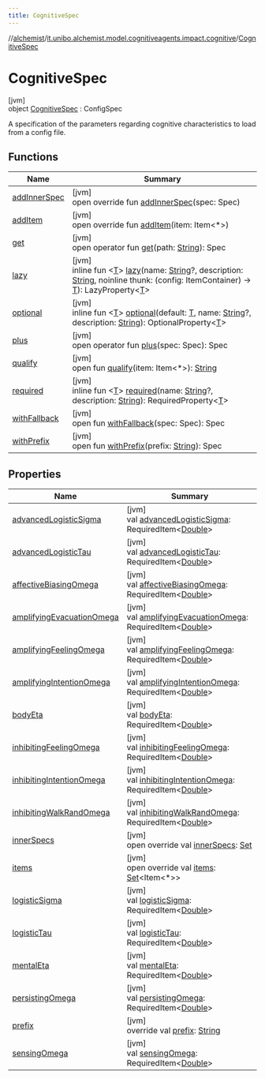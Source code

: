 ```yaml
---
title: CognitiveSpec
---
```

//[alchemist](../../../index.html)/[it.unibo.alchemist.model.cognitiveagents.impact.cognitive](../index.html)/[CognitiveSpec](index.html)



# CognitiveSpec



[jvm]\
object [CognitiveSpec](index.html) : ConfigSpec

A specification of the parameters regarding cognitive characteristics to load from a config file.



## Functions


| Name | Summary |
|---|---|
| [addInnerSpec](../../it.unibo.alchemist.model.cognitiveagents.impact.individual/-speed-spec/index.html#1157218497%2FFunctions%2F-134779887) | [jvm]<br>open override fun [addInnerSpec](../../it.unibo.alchemist.model.cognitiveagents.impact.individual/-speed-spec/index.html#1157218497%2FFunctions%2F-134779887)(spec: Spec) |
| [addItem](../../it.unibo.alchemist.model.cognitiveagents.impact.individual/-speed-spec/index.html#-1176720725%2FFunctions%2F-134779887) | [jvm]<br>open override fun [addItem](../../it.unibo.alchemist.model.cognitiveagents.impact.individual/-speed-spec/index.html#-1176720725%2FFunctions%2F-134779887)(item: Item<*>) |
| [get](../../it.unibo.alchemist.model.cognitiveagents.impact.individual/-speed-spec/index.html#216658617%2FFunctions%2F-134779887) | [jvm]<br>open operator fun [get](../../it.unibo.alchemist.model.cognitiveagents.impact.individual/-speed-spec/index.html#216658617%2FFunctions%2F-134779887)(path: [String](https://kotlinlang.org/api/latest/jvm/stdlib/kotlin/-string/index.html)): Spec |
| [lazy](../../it.unibo.alchemist.model.cognitiveagents.impact.individual/-speed-spec/index.html#-57241479%2FFunctions%2F-134779887) | [jvm]<br>inline fun <[T](../../it.unibo.alchemist.model.cognitiveagents.impact.individual/-speed-spec/index.html#-57241479%2FFunctions%2F-134779887)> [lazy](../../it.unibo.alchemist.model.cognitiveagents.impact.individual/-speed-spec/index.html#-57241479%2FFunctions%2F-134779887)(name: [String](https://kotlinlang.org/api/latest/jvm/stdlib/kotlin/-string/index.html)?, description: [String](https://kotlinlang.org/api/latest/jvm/stdlib/kotlin/-string/index.html), noinline thunk: (config: ItemContainer) -> [T](../../it.unibo.alchemist.model.cognitiveagents.impact.individual/-speed-spec/index.html#-57241479%2FFunctions%2F-134779887)): LazyProperty<[T](../../it.unibo.alchemist.model.cognitiveagents.impact.individual/-speed-spec/index.html#-57241479%2FFunctions%2F-134779887)> |
| [optional](../../it.unibo.alchemist.model.cognitiveagents.impact.individual/-speed-spec/index.html#-1307546368%2FFunctions%2F-134779887) | [jvm]<br>inline fun <[T](../../it.unibo.alchemist.model.cognitiveagents.impact.individual/-speed-spec/index.html#-1307546368%2FFunctions%2F-134779887)> [optional](../../it.unibo.alchemist.model.cognitiveagents.impact.individual/-speed-spec/index.html#-1307546368%2FFunctions%2F-134779887)(default: [T](../../it.unibo.alchemist.model.cognitiveagents.impact.individual/-speed-spec/index.html#-1307546368%2FFunctions%2F-134779887), name: [String](https://kotlinlang.org/api/latest/jvm/stdlib/kotlin/-string/index.html)?, description: [String](https://kotlinlang.org/api/latest/jvm/stdlib/kotlin/-string/index.html)): OptionalProperty<[T](../../it.unibo.alchemist.model.cognitiveagents.impact.individual/-speed-spec/index.html#-1307546368%2FFunctions%2F-134779887)> |
| [plus](../../it.unibo.alchemist.model.cognitiveagents.impact.individual/-speed-spec/index.html#-1897999851%2FFunctions%2F-134779887) | [jvm]<br>open operator fun [plus](../../it.unibo.alchemist.model.cognitiveagents.impact.individual/-speed-spec/index.html#-1897999851%2FFunctions%2F-134779887)(spec: Spec): Spec |
| [qualify](../../it.unibo.alchemist.model.cognitiveagents.impact.individual/-speed-spec/index.html#-620175742%2FFunctions%2F-134779887) | [jvm]<br>open fun [qualify](../../it.unibo.alchemist.model.cognitiveagents.impact.individual/-speed-spec/index.html#-620175742%2FFunctions%2F-134779887)(item: Item<*>): [String](https://kotlinlang.org/api/latest/jvm/stdlib/kotlin/-string/index.html) |
| [required](../../it.unibo.alchemist.model.cognitiveagents.impact.individual/-speed-spec/index.html#1352156512%2FFunctions%2F-134779887) | [jvm]<br>inline fun <[T](../../it.unibo.alchemist.model.cognitiveagents.impact.individual/-speed-spec/index.html#1352156512%2FFunctions%2F-134779887)> [required](../../it.unibo.alchemist.model.cognitiveagents.impact.individual/-speed-spec/index.html#1352156512%2FFunctions%2F-134779887)(name: [String](https://kotlinlang.org/api/latest/jvm/stdlib/kotlin/-string/index.html)?, description: [String](https://kotlinlang.org/api/latest/jvm/stdlib/kotlin/-string/index.html)): RequiredProperty<[T](../../it.unibo.alchemist.model.cognitiveagents.impact.individual/-speed-spec/index.html#1352156512%2FFunctions%2F-134779887)> |
| [withFallback](../../it.unibo.alchemist.model.cognitiveagents.impact.individual/-speed-spec/index.html#73507879%2FFunctions%2F-134779887) | [jvm]<br>open fun [withFallback](../../it.unibo.alchemist.model.cognitiveagents.impact.individual/-speed-spec/index.html#73507879%2FFunctions%2F-134779887)(spec: Spec): Spec |
| [withPrefix](../../it.unibo.alchemist.model.cognitiveagents.impact.individual/-speed-spec/index.html#-1060748701%2FFunctions%2F-134779887) | [jvm]<br>open fun [withPrefix](../../it.unibo.alchemist.model.cognitiveagents.impact.individual/-speed-spec/index.html#-1060748701%2FFunctions%2F-134779887)(prefix: [String](https://kotlinlang.org/api/latest/jvm/stdlib/kotlin/-string/index.html)): Spec |


## Properties


| Name | Summary |
|---|---|
| [advancedLogisticSigma](advanced-logistic-sigma.html) | [jvm]<br>val [advancedLogisticSigma](advanced-logistic-sigma.html): RequiredItem<[Double](https://kotlinlang.org/api/latest/jvm/stdlib/kotlin/-double/index.html)> |
| [advancedLogisticTau](advanced-logistic-tau.html) | [jvm]<br>val [advancedLogisticTau](advanced-logistic-tau.html): RequiredItem<[Double](https://kotlinlang.org/api/latest/jvm/stdlib/kotlin/-double/index.html)> |
| [affectiveBiasingOmega](affective-biasing-omega.html) | [jvm]<br>val [affectiveBiasingOmega](affective-biasing-omega.html): RequiredItem<[Double](https://kotlinlang.org/api/latest/jvm/stdlib/kotlin/-double/index.html)> |
| [amplifyingEvacuationOmega](amplifying-evacuation-omega.html) | [jvm]<br>val [amplifyingEvacuationOmega](amplifying-evacuation-omega.html): RequiredItem<[Double](https://kotlinlang.org/api/latest/jvm/stdlib/kotlin/-double/index.html)> |
| [amplifyingFeelingOmega](amplifying-feeling-omega.html) | [jvm]<br>val [amplifyingFeelingOmega](amplifying-feeling-omega.html): RequiredItem<[Double](https://kotlinlang.org/api/latest/jvm/stdlib/kotlin/-double/index.html)> |
| [amplifyingIntentionOmega](amplifying-intention-omega.html) | [jvm]<br>val [amplifyingIntentionOmega](amplifying-intention-omega.html): RequiredItem<[Double](https://kotlinlang.org/api/latest/jvm/stdlib/kotlin/-double/index.html)> |
| [bodyEta](body-eta.html) | [jvm]<br>val [bodyEta](body-eta.html): RequiredItem<[Double](https://kotlinlang.org/api/latest/jvm/stdlib/kotlin/-double/index.html)> |
| [inhibitingFeelingOmega](inhibiting-feeling-omega.html) | [jvm]<br>val [inhibitingFeelingOmega](inhibiting-feeling-omega.html): RequiredItem<[Double](https://kotlinlang.org/api/latest/jvm/stdlib/kotlin/-double/index.html)> |
| [inhibitingIntentionOmega](inhibiting-intention-omega.html) | [jvm]<br>val [inhibitingIntentionOmega](inhibiting-intention-omega.html): RequiredItem<[Double](https://kotlinlang.org/api/latest/jvm/stdlib/kotlin/-double/index.html)> |
| [inhibitingWalkRandOmega](inhibiting-walk-rand-omega.html) | [jvm]<br>val [inhibitingWalkRandOmega](inhibiting-walk-rand-omega.html): RequiredItem<[Double](https://kotlinlang.org/api/latest/jvm/stdlib/kotlin/-double/index.html)> |
| [innerSpecs](index.html#-87167681%2FProperties%2F-134779887) | [jvm]<br>open override val [innerSpecs](index.html#-87167681%2FProperties%2F-134779887): [Set](https://kotlinlang.org/api/latest/jvm/stdlib/kotlin.collections/-set/index.html)<Spec> |
| [items](index.html#455573209%2FProperties%2F-134779887) | [jvm]<br>open override val [items](index.html#455573209%2FProperties%2F-134779887): [Set](https://kotlinlang.org/api/latest/jvm/stdlib/kotlin.collections/-set/index.html)<Item<*>> |
| [logisticSigma](logistic-sigma.html) | [jvm]<br>val [logisticSigma](logistic-sigma.html): RequiredItem<[Double](https://kotlinlang.org/api/latest/jvm/stdlib/kotlin/-double/index.html)> |
| [logisticTau](logistic-tau.html) | [jvm]<br>val [logisticTau](logistic-tau.html): RequiredItem<[Double](https://kotlinlang.org/api/latest/jvm/stdlib/kotlin/-double/index.html)> |
| [mentalEta](mental-eta.html) | [jvm]<br>val [mentalEta](mental-eta.html): RequiredItem<[Double](https://kotlinlang.org/api/latest/jvm/stdlib/kotlin/-double/index.html)> |
| [persistingOmega](persisting-omega.html) | [jvm]<br>val [persistingOmega](persisting-omega.html): RequiredItem<[Double](https://kotlinlang.org/api/latest/jvm/stdlib/kotlin/-double/index.html)> |
| [prefix](index.html#1854171663%2FProperties%2F-134779887) | [jvm]<br>override val [prefix](index.html#1854171663%2FProperties%2F-134779887): [String](https://kotlinlang.org/api/latest/jvm/stdlib/kotlin/-string/index.html) |
| [sensingOmega](sensing-omega.html) | [jvm]<br>val [sensingOmega](sensing-omega.html): RequiredItem<[Double](https://kotlinlang.org/api/latest/jvm/stdlib/kotlin/-double/index.html)> |

